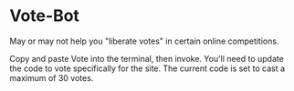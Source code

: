 Vote-Bot
========

May or may not help you "liberate votes" in certain online competitions.

Copy and paste Vote into the terminal, then invoke. You'll need to update the code to vote specifically for the site. The current code is set to cast a maximum of 30 votes.
